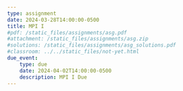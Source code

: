 ```yaml
---
type: assignment
date: 2024-03-28T14:00:00-0500
title: MPI I
#pdf: /static_files/assignments/asg.pdf
#attachment: /static_files/assignments/asg.zip
#solutions: /static_files/assignments/asg_solutions.pdf
#classroom: ../../static_files/not-yet.html
due_event: 
    type: due
    date: 2024-04-02T14:00:00-0500
    description: MPI I Due
---
```

<!-- This is a sample assignment. (25 points)-->
